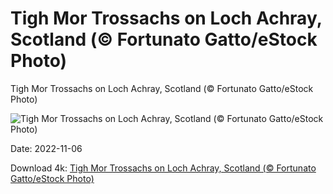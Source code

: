 # Tigh Mor Trossachs on Loch Achray, Scotland (© Fortunato Gatto/eStock Photo)

Tigh Mor Trossachs on Loch Achray, Scotland (© Fortunato Gatto/eStock Photo)

![Tigh Mor Trossachs on Loch Achray, Scotland (© Fortunato Gatto/eStock Photo)](https://bing.com/th?id=OHR.Trossachs_EN-US0183507678_UHD.jpg&w=1024&h=576)

Date: 2022-11-06

Download 4k: [Tigh Mor Trossachs on Loch Achray, Scotland (© Fortunato Gatto/eStock Photo)](https://bing.com/th?id=OHR.Trossachs_EN-US0183507678_UHD.jpg)

